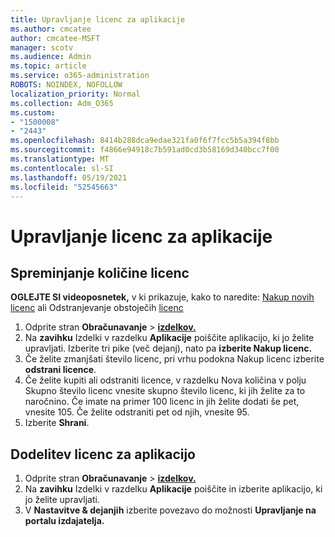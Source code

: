 ```yaml
---
title: Upravljanje licenc za aplikacije
ms.author: cmcatee
author: cmcatee-MSFT
manager: scotv
ms.audience: Admin
ms.topic: article
ms.service: o365-administration
ROBOTS: NOINDEX, NOFOLLOW
localization_priority: Normal
ms.collection: Adm_O365
ms.custom:
- "1500008"
- "2443"
ms.openlocfilehash: 8414b288dca9edae321fa0f6f7fcc5b5a394f8bb
ms.sourcegitcommit: f4866e94918c7b591ad0cd3b58169d340bcc7f00
ms.translationtype: MT
ms.contentlocale: sl-SI
ms.lasthandoff: 05/19/2021
ms.locfileid: "52545663"
---
```

# <a name="manage-app-licenses"></a>Upravljanje licenc za aplikacije

## <a name="to-change-license-quantity"></a>Spreminjanje količine licenc

**OGLEJTE SI videoposnetek,** v ki prikazuje, kako to naredite: [Nakup novih licenc](https://go.microsoft.com/fwlink/p/?linkid=2154857) ali Odstranjevanje obstoječih [licenc](https://go.microsoft.com/fwlink/p/?linkid=2154938)

1. Odprite stran **Obračunavanje**  >  **[izdelkov.](https://go.microsoft.com/fwlink/p/?linkid=842054)**
2. Na **zavihku** Izdelki v razdelku **Aplikacije** poiščite aplikacijo, ki jo želite upravljati. Izberite tri pike (več dejanj), nato pa **izberite Nakup licenc.**
3. Če želite zmanjšati število licenc, pri vrhu podokna Nakup licenc izberite **odstrani licence**. 
4. Če želite kupiti ali  odstraniti licence,  v razdelku Nova količina v polju Skupno število licenc vnesite skupno število licenc, ki jih želite za to naročnino. Če imate na primer 100 licenc in jih želite dodati še pet, vnesite 105. Če želite odstraniti pet od njih, vnesite 95.
5. Izberite **Shrani**.

## <a name="to-assign-app-licenses"></a>Dodelitev licenc za aplikacijo

1. Odprite stran **Obračunavanje**  >  **[izdelkov.](https://go.microsoft.com/fwlink/p/?linkid=842054)**
2. Na **zavihku** Izdelki v razdelku **Aplikacije** poiščite in izberite aplikacijo, ki jo želite upravljati.
3. V **Nastavitve & dejanjih** izberite povezavo do možnosti **Upravljanje na portalu izdajatelja.**